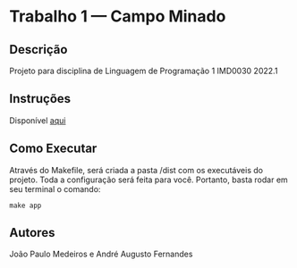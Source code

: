 # Trabalho 1 — Campo Minado

## Descrição
Projeto para disciplina de Linguagem de Programação 1 IMD0030 2022.1

## Instruções
Disponível [aqui](./docs/instructions.md)

## Como Executar
Através do Makefile, será criada a pasta /dist com os executáveis do projeto. Toda a configuração será feita para você.
Portanto, basta rodar em seu terminal o comando:

`make app`

## Autores
João Paulo Medeiros e André Augusto Fernandes
